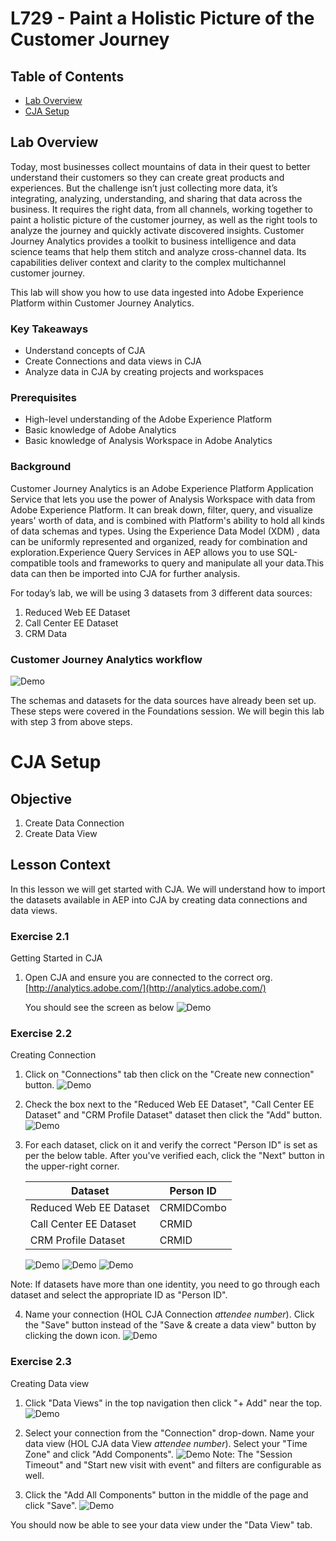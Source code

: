 
# L729 - Paint a Holistic Picture of the Customer Journey

## Table of Contents

* [Lab Overview](#lab-overview)
* [CJA Setup](#CJA-Setup)

## Lab Overview

Today, most businesses collect mountains of data in their quest to better understand their customers so they can create great products and experiences. But the challenge isn’t just collecting more data, it’s integrating, analyzing, understanding, and sharing that data across the business. It requires the right data, from all channels, working together to paint a holistic picture of the customer journey, as well as the right tools to analyze the journey and quickly activate discovered insights. Customer Journey Analytics provides a toolkit to business intelligence and data science teams that help them stitch and analyze cross-channel data. Its capabilities deliver context and clarity to the complex multichannel customer journey.

This lab will show you how to use data ingested into Adobe Experience Platform within Customer Journey Analytics.

### Key Takeaways

* Understand concepts of CJA
* Create Connections and data views in CJA
* Analyze data in CJA by creating projects and workspaces

### Prerequisites

* High-level understanding of the Adobe Experience Platform
* Basic knowledge of Adobe Analytics
* Basic knowledge of Analysis Workspace in Adobe Analytics

### Background

Customer Journey Analytics is an Adobe Experience Platform Application Service that lets you use the power of Analysis Workspace with data from Adobe Experience Platform. It can break down, filter, query, and visualize years' worth of data, and is combined with Platform's ability to hold all kinds of data schemas and types. Using the Experience Data Model (XDM) , data can be uniformly represented and organized, ready for combination and exploration.Experience Query Services in AEP allows you to use SQL-compatible tools and frameworks to query and manipulate all your data.This data can then be imported into CJA for further analysis.

For today’s lab, we will be using 3 datasets from 3 different data sources:

1. Reduced Web EE Dataset
2. Call Center EE Dataset
3. CRM Data

### Customer Journey Analytics workflow

![Demo](images/cja-steps.gif)

The schemas and datasets for the data sources have already been set up. These steps were covered in the Foundations session. We will begin this lab with step 3 from above steps.

# CJA Setup

## Objective

1. Create Data Connection
2. Create Data View

## Lesson Context

In this lesson we will get started with CJA. We will understand how to import the datasets available in AEP into CJA by creating data connections and data views.

### Exercise 2.1

Getting Started in CJA

1. Open CJA and ensure you are connected to the correct org.
 [http://analytics.adobe.com/](http://analytics.adobe.com/)

   You should see the screen as below
   ![Demo](images/cja-home-screen.png)

### Exercise 2.2

Creating Connection

1. Click on "Connections" tab then click on the "Create new connection" button.
   ![Demo](images/cja-create-connection1.png)

2. Check the box next to the "Reduced Web EE Dataset", "Call Center EE Dataset" and "CRM Profile Dataset" dataset then click the "Add" button.
   ![Demo](images/cja-create-connection2.png)

3. For each dataset, click on it and verify the correct "Person ID" is set as per the below table. After you've verified each, click the  "Next" button in the upper-right corner.

    | Dataset | Person ID |
    | ------- | --------- |
    | Reduced Web EE Dataset      | CRMIDCombo        |
    | Call Center EE Dataset      | CRMID        |
    | CRM Profile Dataset      | CRMID        |

   ![Demo](images/cja-create-connection3-1.png)
   ![Demo](images/cja-create-connection3-2.png)
   ![Demo](images/cja-create-connection3-3.png)

 Note: If datasets have more than one identity, you need to go through each dataset and select the appropriate ID as "Person ID".

4. Name your connection (HOL CJA Connection *attendee number*). Click the "Save" button instead of the "Save & create a data view" button by clicking the down icon.
   ![Demo](images/cja-create-connection4.png)

### Exercise 2.3

Creating Data view

1. Click "Data Views" in the top navigation then click "+ Add" near the top.
   ![Demo](images/cja-create-dataview1.png)

2. Select your connection from the "Connection" drop-down. Name your data view (HOL CJA data View *attendee number*). Select your "Time Zone" and click "Add Components".
   ![Demo](images/cja-create-dataview2.png)
Note: The "Session Timeout" and "Start new visit with event" and filters are configurable as well.

3. Click the "Add All Components" button in the middle of the page and click "Save".
   ![Demo](images/cja-create-dataview3.png)

You should now be able to see your data view under the "Data View" tab. 
